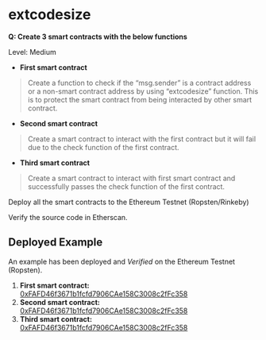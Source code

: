 # extcodesize

**Q: Create 3 smart contracts with the below functions**

Level: Medium 

*   **First smart contract**

> Create a function to check if the “msg.sender” is a contract address or a non-smart contract address by using “extcodesize” function. This is to protect the smart contract from being interacted by other smart contract.

*   **Second smart contract**

> Create a smart contract to interact with the first contract but it will fail due to the check function of the first contract.

*   **Third smart contract**

> Create a smart contract to interact with first smart contract and successfully passes the check function of the first contract.

Deploy all the smart contracts to the Ethereum Testnet (Ropsten/Rinkeby)

Verify the source code in Etherscan.

## Deployed Example

An example has been deployed and _Verified_ on the Ethereum Testnet (Ropsten).

1.  **First smart contract:** [0xFAFD46f3671b1fcfd7906CAe158C3008c2fFc358](https://ropsten.etherscan.io/address/0xfafd46f3671b1fcfd7906cae158c3008c2ffc358)
2.  **Second smart contract:** [0xFAFD46f3671b1fcfd7906CAe158C3008c2fFc358](https://ropsten.etherscan.io/address/0xfafd46f3671b1fcfd7906cae158c3008c2ffc358)
3.  **Third smart contract:** [0xFAFD46f3671b1fcfd7906CAe158C3008c2fFc358](https://ropsten.etherscan.io/address/0xfafd46f3671b1fcfd7906cae158c3008c2ffc358)
